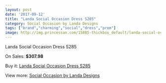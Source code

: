 ```yaml
---
layout: post
date: '2017-09-12'
title: "Landa Social Occasion Dress S285"
category: Social Occasion by Landa Designs
tags: ["brand","charming","social","dress","prom"]
image: http://img.princessan.com/15885-thickbox_default/landa-social-occasion-dress-s285.jpg
---
```

Landa Social Occasion Dress S285

On Sales: **$307.98**
<a href="https://www.princessan.com/en/social-occasion-by-landa-designs/7434-landa-social-occasion-dress-s285.html"><amp-img layout="responsive" width="600" height="600" src="//img.princessan.com/15885-thickbox_default/landa-social-occasion-dress-s285.jpg" alt="Landa Social Occasion Dress S285 0" /></a>

Buy it: [Landa Social Occasion Dress S285](https://www.princessan.com/en/social-occasion-by-landa-designs/7434-landa-social-occasion-dress-s285.html "Landa Social Occasion Dress S285")

View more: [Social Occasion by Landa Designs](https://www.princessan.com/en/59-social-occasion-by-landa-designs "Social Occasion by Landa Designs")